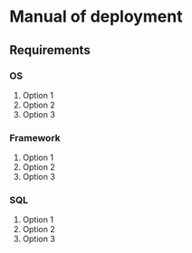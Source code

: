 <!-- TITLE: Wish Grid v0.2 -->
<!-- SUBTITLE: A quick summary of Wish Grid -->

# Manual of deployment
## Requirements
### OS
1. Option 1
2. Option 2
3. Option 3
### Framework
1. Option 1
2. Option 2
3. Option 3
### SQL
1. Option 1
2. Option 2
3. Option 3
